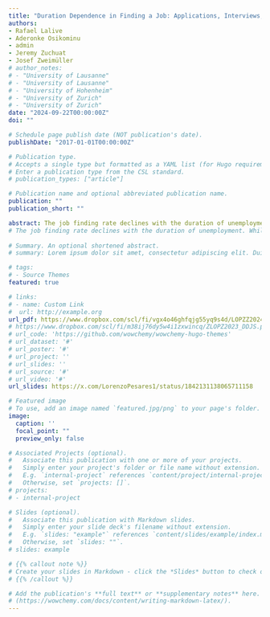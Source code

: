 ```yaml
---
title: "Duration Dependence in Finding a Job: Applications, Interviews, and Job Offers"
authors:
- Rafael Lalive
- Aderonke Osikominu
- admin
- Jeremy Zuchuat
- Josef Zweimüller
# author_notes:
# - "University of Lausanne"
# - "University of Lausanne"
# - "University of Hohenheim"
# - "University of Zurich"
# - "University of Zurich"
date: "2024-09-22T00:00:00Z"
doi: ""

# Schedule page publish date (NOT publication's date).
publishDate: "2017-01-01T00:00:00Z"

# Publication type.
# Accepts a single type but formatted as a YAML list (for Hugo requirements).
# Enter a publication type from the CSL standard.
# publication_types: ["article"]

# Publication name and optional abbreviated publication name.
publication: ""
publication_short: ""

abstract: The job finding rate declines with the duration of unemployment, but the relative importance of workers' search behavior and employers' recruitment behavior remains unclear.  We use monthly search diaries from Swiss public employment offices to shed new light on this issue. Search diaries record each single application sent by a job seeker and  indicate whether the employer followed up with an interview and a job offer. Based on more than 600,000 applications sent by 15,000 job seekers, we find that applications and interviews decrease, but job offers per interview increase with duration. A theoretical framework with endogenous search effort by workers  and statistical discrimination by firms replicates the duration patterns of applications, interviews and job offers closely. The estimated model predicts that roughly half of the decline in the job finding rate is due to structural duration dependence and the other half to dynamic selection of the unemployment pool. Falling applications by job seekers -- who internalize statistical discrimination by firms -- are the main driver of duration dependence. 
# The job finding rate declines with the duration of unemployment. While this is a well established fact, the reasons are still disputed. We use monthly search diaries from Swiss public employment offices to shed new light on this issue. Search diaries record all applications sent by job seekers, including the outcome of each application -- whether the employer followed up with a job interview and a job offer. Based on more than 600,000 applications sent by 15,000 job seekers, we find that job applications and job interviews decrease, but job offers (after an interview) increase with duration. A model with statistical discrimination by firms and learning from search outcomes by workers replicates these empirical duration patterns closely. The structurally estimated model predicts that 55 percent of the decline in the job finding rate is due to ''true'' duration dependence, while the remaining 45 percent is due to dynamic selection of the unemployment pool. We also discuss further drivers of the observed duration patterns, such as human capital depreciation, stock-flow matching, depletion of one's personal network, and changes in application targeting or quality.
    
# Summary. An optional shortened abstract.
# summary: Lorem ipsum dolor sit amet, consectetur adipiscing elit. Duis posuere tellus ac convallis placerat. Proin tincidunt magna sed ex sollicitudin condimentum.

# tags:
# - Source Themes
featured: true

# links:
# - name: Custom Link
#  url: http://example.org
url_pdf: https://www.dropbox.com/scl/fi/vgx4o46ghfqjg55yq9s4d/LOPZZ2024_DDJS.pdf?rlkey=5xs3axtuhsxxajzklbddi6692&st=mgt572eh&dl=0
# https://www.dropbox.com/scl/fi/m38ij76dy5w4i1zxwincq/ZLOPZ2023_DDJS.pdf?rlkey=iyowt1zgublg93vqtcour13el&dl=0
# url_code: 'https://github.com/wowchemy/wowchemy-hugo-themes'
# url_dataset: '#'
# url_poster: '#'
# url_project: ''
# url_slides: ''
# url_source: '#'
# url_video: '#'
url_slides: https://x.com/LorenzoPesares1/status/1842131138065711158

# Featured image
# To use, add an image named `featured.jpg/png` to your page's folder. 
image:
  caption: ''
  focal_point: ""
  preview_only: false

# Associated Projects (optional).
#   Associate this publication with one or more of your projects.
#   Simply enter your project's folder or file name without extension.
#   E.g. `internal-project` references `content/project/internal-project/index.md`.
#   Otherwise, set `projects: []`.
# projects:
# - internal-project

# Slides (optional).
#   Associate this publication with Markdown slides.
#   Simply enter your slide deck's filename without extension.
#   E.g. `slides: "example"` references `content/slides/example/index.md`.
#   Otherwise, set `slides: ""`.
# slides: example

# {{% callout note %}}
# Create your slides in Markdown - click the *Slides* button to check out the example.
# {{% /callout %}}

# Add the publication's **full text** or **supplementary notes** here. You can use rich formatting such as including [code, math, and images]
# (https://wowchemy.com/docs/content/writing-markdown-latex/).
---
```

